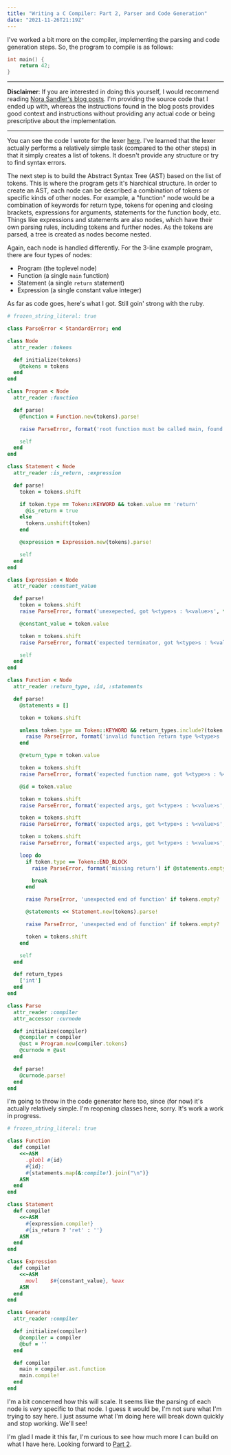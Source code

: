 ```yaml
---
title: "Writing a C Compiler: Part 2, Parser and Code Generation"
date: "2021-11-26T21:19Z"
---
```


I've worked a bit more on the compiler, implementing the parsing and code generation steps. So, the program to compile is as follows:

```c
int main() {
    return 42;
}
```

---

**Disclaimer**: If you are interested in doing this yourself, I would recommend reading [Nora Sandler's blog posts](https://norasandler.com/2017/11/29/Write-a-Compiler.html). I'm providing the source code that I ended up with, whereas the instructions found in the blog posts provides good context and instructions without providing any actual code or being prescriptive about the implementation.

---

You can see the code I wrote for the lexer [here](/2021/11-20-compiler-lexer). I've learned that the lexer actually performs a relatively simple task (compared to the other steps) in that it simply creates a list of tokens. It doesn't provide any structure or try to find syntax errors.

The next step is to build the Abstract Syntax Tree (AST) based on the list of tokens. This is where the program gets it's hiarchical structure. In order to create an AST, each node can be described a combination of tokens or specific kinds of other nodes. For example, a "function" node would be a combination of keywords for return type, tokens for opening and closing brackets, expressions for arguments, statements for the function body, etc. Things like expressions and statements are also nodes, which have their own parsing rules, including tokens and further nodes. As the tokens are parsed, a tree is created as nodes become nested.

Again, each node is handled differently. For the 3-line example program, there are four types of nodes:
 * Program (the toplevel node)
 * Function (a single `main` function)
 * Statement (a single `return` statement)
 * Expression (a single constant value integer)

As far as code goes, here's what I got. Still goin' strong with the ruby.

```ruby
# frozen_string_literal: true

class ParseError < StandardError; end

class Node
  attr_reader :tokens

  def initialize(tokens)
    @tokens = tokens
  end
end

class Program < Node
  attr_reader :function

  def parse!
    @function = Function.new(tokens).parse!

    raise ParseError, format('root function must be called main, found %s', @function.id) if @function.id != 'main'

    self
  end
end

class Statement < Node
  attr_reader :is_return, :expression

  def parse!
    token = tokens.shift

    if token.type == Token::KEYWORD && token.value == 'return'
      @is_return = true
    else
      tokens.unshift(token)
    end

    @expression = Expression.new(tokens).parse!

    self
  end
end

class Expression < Node
  attr_reader :constant_value

  def parse!
    token = tokens.shift
    raise ParseError, format('unexepected, got %<type>s : %<value>s', **token) unless token.type == Token::CONST

    @constant_value = token.value

    token = tokens.shift
    raise ParseError, format('expected terminator, got %<type>s : %<value>s', **token) unless token.type == Token::TERM

    self
  end
end

class Function < Node
  attr_reader :return_type, :id, :statements

  def parse!
    @statements = []

    token = tokens.shift

    unless token.type == Token::KEYWORD && return_types.include?(token.value)
      raise ParseError, format('invalid function return type %<type>s : %<value>s', **token)
    end

    @return_type = token.value

    token = tokens.shift
    raise ParseError, format('expected function name, got %<type>s : %<value>s', **token) unless token.type == Token::ID

    @id = token.value

    token = tokens.shift
    raise ParseError, format('expected args, got %<type>s : %<value>s', **token) unless token.type == Token::PAREN

    token = tokens.shift
    raise ParseError, format('expected args, got %<type>s : %<value>s', **token) unless token.type == Token::END_PAREN

    token = tokens.shift
    raise ParseError, format('expected args, got %<type>s : %<value>s', **token) unless token.type == Token::BLOCK

    loop do
      if token.type == Token::END_BLOCK
        raise ParseError, format('missing return') if @statements.empty?

        break
      end

      raise ParseError, 'unexpected end of function' if tokens.empty?

      @statements << Statement.new(tokens).parse!

      raise ParseError, 'unexpected end of function' if tokens.empty?

      token = tokens.shift
    end

    self
  end

  def return_types
    ['int']
  end
end

class Parse
  attr_reader :compiler
  attr_accessor :curnode

  def initialize(compiler)
    @compiler = compiler
    @ast = Program.new(compiler.tokens)
    @curnode = @ast
  end

  def parse!
    @curnode.parse!
  end
end
```

I'm going to throw in the code generator here too, since (for now) it's actually relatively simple. I'm reopening classes here, sorry. It's work a work in progress.

```ruby
# frozen_string_literal: true

class Function
  def compile!
    <<~ASM
      .globl #{id}
      #{id}:
      #{statements.map(&:compile!).join("\n")}
    ASM
  end
end

class Statement
  def compile!
    <<~ASM
      #{expression.compile!}
      #{is_return ? 'ret' : ''}
    ASM
  end
end

class Expression
  def compile!
    <<~ASM
      movl    $#{constant_value}, %eax
    ASM
  end
end

class Generate
  attr_reader :compiler

  def initialize(compiler)
    @compiler = compiler
    @buf = ''
  end

  def compile!
    main = compiler.ast.function
    main.compile!
  end
end
```

I'm a bit concerned how this will scale. It seems like the parsing of each node is _very_ specific to that node. I guess it would be, I'm not sure what I'm trying to say here. I just assume what I'm doing here will break down quickly and stop working. We'll see!

I'm glad I made it this far, I'm curious to see how much more I can build on what I have here. Looking forward to [Part 2](https://norasandler.com/2017/12/05/Write-a-Compiler-2.html).
